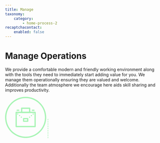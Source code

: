 ```yaml
---
title: Manage
taxonomy:
    category:
        - home-process-2
recaptchacontact:
    enabled: false
---
```


# Manage Operations

We provide a comfortable modern and friendly working environment along with the tools they need to immediately start adding value for you. We manage them operationally ensuring they are valued and welcome. Additionally the team atmosphere we encourage here aids skill sharing and improves productivity.

<p>
<svg xmlns="http://www.w3.org/2000/svg" xmlns:xlink="http://www.w3.org/1999/xlink" version="1.1" id="home-process-step-2" x="0px" y="0px" width="135.8px" height="135.8px" viewBox="0 0 135.8 135.8" enable-background="new 0 0 135.8 135.8" xml:space="preserve">
<g>
	<g>
		<path fill="#A8F4B5" d="M99.1,100.2H36.6c-1.2,0-2.1-0.9-2.1-2.1V51.3c0-1.2,0.9-2.1,2.1-2.1h62.5c1.2,0,2.1,0.9,2.1,2.1v46.8    C101.2,99.2,100.3,100.2,99.1,100.2z M38.7,96H97V53.4H38.7V96z"/>
	</g>
	<g>
		<path fill="#A8F4B5" d="M81,53.4H54.7c-1.2,0-2.1-0.9-2.1-2.1V37.7c0-1.2,0.9-2.1,2.1-2.1H81c1.2,0,2.1,0.9,2.1,2.1v13.5    C83.1,52.4,82.2,53.4,81,53.4z M56.8,49.2H79v-9.4H56.8V49.2z"/>
	</g>
	<g>
		<path fill="#A8F4B5" d="M45.2,46.3h-5.6c-1,0-1.9-1-1.9-2c0-1,0.8-2,1.9-2h5.6c1,0,1.9,1,1.9,2C47,45.3,46.2,46.3,45.2,46.3z"/>
	</g>
	<g>
		<path fill="#A8F4B5" d="M95.4,46.3h-5.6c-1,0-1.9-1-1.9-2c0-1,0.8-2,1.9-2h5.6c1,0,1.9,1,1.9,2C97.3,45.3,96.4,46.3,95.4,46.3z"/>
	</g>
	<g>
		<path fill="#A8F4B5" d="M74.7,82.5H61.1c-1.1,0-2-0.9-2-2v-8.6c0-1.1,0.9-2,2-2h13.6c1.1,0,2,0.9,2,2v8.6    C76.7,81.6,75.8,82.5,74.7,82.5z M63.1,78.5h9.6v-4.6h-9.6V78.5z"/>
	</g>
	<g>
		<path fill="#A8F4B5" d="M52.3,68.6c-0.8-0.7-0.9-2-0.2-2.8l0,0c0.7-0.8,2-0.9,2.8-0.2l0,0c0.8,0.7,0.9,2,0.2,2.8l0,0    c-0.4,0.4-0.9,0.7-1.5,0.7l0,0C53.2,69.1,52.7,68.9,52.3,68.6z M46.4,63.3c-0.8-0.7-0.9-2-0.2-2.8l0,0c0.7-0.8,2-0.9,2.8-0.2l0,0    c0.8,0.7,0.9,2,0.2,2.8l0,0c-0.4,0.4-0.9,0.7-1.5,0.7l0,0C47.2,63.8,46.8,63.7,46.4,63.3z M40.4,58.1c-0.8-0.7-0.9-2-0.2-2.8l0,0    c0.7-0.8,2-0.9,2.8-0.2l0,0c0.8,0.7,0.9,2,0.2,2.8l0,0c-0.4,0.4-0.9,0.7-1.5,0.7l0,0C41.3,58.6,40.8,58.4,40.4,58.1z"/>
	</g>
	<g>
		<path fill="#A8F4B5" d="M79.4,68.6c-0.7-0.8-0.7-2.1,0.2-2.8l0,0c0.8-0.7,2.1-0.6,2.8,0.2l0,0c0.7,0.8,0.6,2.1-0.2,2.8l0,0    c-0.4,0.3-0.8,0.5-1.3,0.5l0,0C80.4,69.2,79.8,69,79.4,68.6z M85.4,63.3c-0.7-0.8-0.6-2.1,0.2-2.8l0,0c0.8-0.7,2.1-0.6,2.8,0.2    l0,0c0.7,0.8,0.6,2.1-0.2,2.8l0,0c-0.4,0.3-0.8,0.5-1.3,0.5l0,0C86.3,64,85.8,63.8,85.4,63.3z M91.3,58.1    c-0.7-0.8-0.6-2.1,0.2-2.8l0,0c0.8-0.7,2.1-0.7,2.8,0.2l0,0c0.7,0.8,0.6,2.1-0.2,2.8l0,0c-0.4,0.3-0.8,0.5-1.3,0.5l0,0    C92.2,58.8,91.7,58.5,91.3,58.1z"/>
	</g>
	<g>
		<path fill="#A8F4B5" d="M67.9,135.8C30.5,135.8,0,105.4,0,67.9C0,30.5,30.5,0,67.9,0s67.9,30.5,67.9,67.9    C135.8,105.4,105.4,135.8,67.9,135.8z M67.9,4.2C32.8,4.2,4.2,32.8,4.2,67.9c0,35.1,28.6,63.7,63.7,63.7s63.7-28.6,63.7-63.7    C131.6,32.8,103,4.2,67.9,4.2z"/>
	</g>
</g>
</svg>
<svg version="1.1" id="home-process-arrow-2" xmlns="http://www.w3.org/2000/svg" xmlns:xlink="http://www.w3.org/1999/xlink" x="0px" y="0px"
	 width="3px" height="63px" viewBox="0 0 3 63" style="enable-background:new 0 0 3 63;" xml:space="preserve">
<style type="text/css">
	.st0{fill:none;stroke:#A8F4B5;stroke-width:3;stroke-linecap:round;stroke-dasharray:1.000000e-03,6;}
</style>
<path id="Shape_1_copy" class="st0" d="M1.5,1.5v64.4"/>
</svg>
</p>
